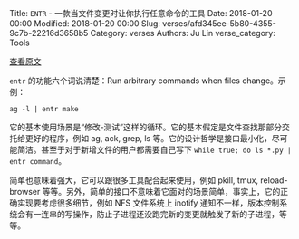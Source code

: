 Title: `ENTR` - 一款当文件变更时让你执行任意命令的工具
Date: 2018-01-20 00:00
Modified: 2018-01-20 00:00
Slug: verses/afd345ee-5b80-4355-9c7b-22216d3658b5
Category: verses
Authors: Ju Lin
verse_category: Tools

[查看原文](http://entrproject.org/)

`entr` 的功能六个词说清楚：Run arbitrary commands when files change。示例：

```
ag -l | entr make
```

它的基本使用场景是“修改-测试”这样的循环。它的基本假定是文件查找那部分交托给更好的程序，例如 ag, ack, grep, ls 等。它的设计哲学是接口最小化，尽可能简洁。甚至于对于新增文件的用户都需要自己写下 `while true; do ls *.py | entr command`。

简单也意味着强大，它可以跟很多工具配合起来使用，例如 pkill, tmux, reload-browser 等等。另外，简单的接口不意味着它面对的场景简单，事实上，它的正确实现要考虑很多细节，例如 NFS 文件系统上 inotify 通知不一样，版本控制系统会有一连串的写操作，防止子进程还没跑完新的变更就触发了新的子进程，等等。
